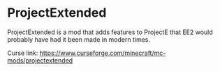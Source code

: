 # ProjectExtended

ProjectExtended is a mod that adds features to ProjectE that EE2 would probably have had it been made in modern times.

Curse link: https://www.curseforge.com/minecraft/mc-mods/projectextended
